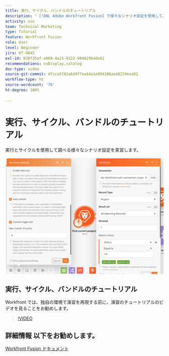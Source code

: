 ```yaml
---
title: 実行、サイクル、バンドルのチュートリアル
description: ' [!DNL Adobe Workfront Fusion] で様々なシナリオ設定を使用して、実行とサイクルを使用して探索する方法を説明します。'
activity: use
team: Technical Marketing
type: Tutorial
feature: Workfront Fusion
role: User
level: Beginner
jira: KT-9045
exl-id: 820f35af-a068-4a15-9322-98462964de61
recommendations: noDisplay,catalog
doc-type: video
source-git-commit: dfcca5f02a6d9f7ee44a1e894106ae48259eea91
workflow-type: ht
source-wordcount: '76'
ht-degree: 100%

---
```


# 実行、サイクル、バンドルのチュートリアル

実行とサイクルを使用して調べる様々なシナリオ設定を実習します。

![実行とサイクルの設定の画像](assets/execution-history-and-scheduling-6.png)

## 実行、サイクル、バンドルのチュートリアル

Workfront では、独自の環境で演習を再現する前に、演習のチュートリアルのビデオを見ることをお勧めします。

>[!VIDEO](https://video.tv.adobe.com/v/335286/?quality=12&learn=on&enablevpops)



## 詳細情報 以下をお勧めします。

[Workfront Fusion ドキュメント](https://experienceleague.adobe.com/ja/docs/workfront-fusion/using/get-started-with-fusion/understand-workfront-fusion/workfront-fusion-overview)
